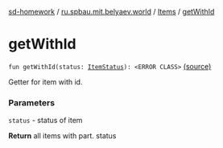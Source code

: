 [sd-homework](../../index.md) / [ru.spbau.mit.belyaev.world](../index.md) / [Items](index.md) / [getWithId](.)

# getWithId

`fun getWithId(status: `[`ItemStatus`](../-item-status/index.md)`): <ERROR CLASS>` [(source)](https://github.com/StasBel/sd-homework/blob/Roguelike/src/main/kotlin/ru/spbau/mit/belyaev/world/Item.kt#L84)

Getter for item with id.

### Parameters

`status` - status of item

**Return**
all items with part. status

